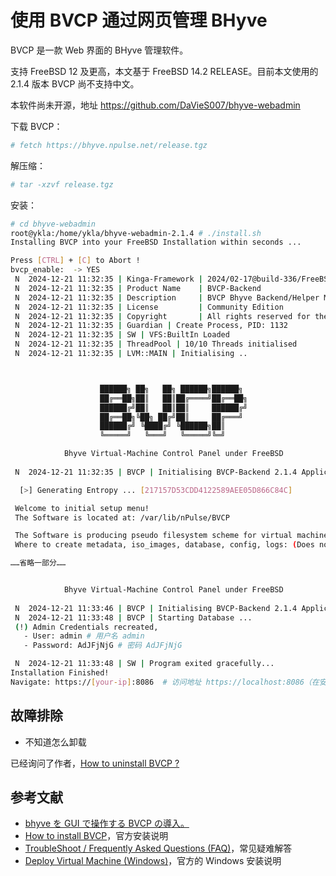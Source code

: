 #  使用 BVCP 通过网页管理 BHyve

BVCP 是一款 Web 界面的 BHyve 管理软件。

支持 FreeBSD 12 及更高，本文基于 FreeBSD 14.2 RELEASE。目前本文使用的 2.1.4 版本 BVCP 尚不支持中文。

本软件尚未开源，地址 <https://github.com/DaVieS007/bhyve-webadmin>


下载 BVCP：

```sh
# fetch https://bhyve.npulse.net/release.tgz
```

解压缩：

```sh
# tar -xzvf release.tgz
```

安装：

```sh
# cd bhyve-webadmin 
root@ykla:/home/ykla/bhyve-webadmin-2.1.4 # ./install.sh 
Installing BVCP into your FreeBSD Installation within seconds ...

Press [CTRL] + [C] to Abort !
bvcp_enable:  -> YES
 N  2024-12-21 11:32:35 | Kinga-Framework | 2024/02-17@build-336/FreeBSD64-L
 N  2024-12-21 11:32:35 | Product Name    | BVCP-Backend
 N  2024-12-21 11:32:35 | Description     | BVCP Bhyve Backend/Helper Module
 N  2024-12-21 11:32:35 | License         | Community Edition
 N  2024-12-21 11:32:35 | Copyright       | All rights reserved for the author: nPulse.net / Viktor Hlavaji
 N  2024-12-21 11:32:35 | Guardian | Create Process, PID: 1132
 N  2024-12-21 11:32:35 | SW | VFS:BuiltIn Loaded
 N  2024-12-21 11:32:35 | ThreadPool | 10/10 Threads initialised
 N  2024-12-21 11:32:35 | LVM::MAIN | Initialising ..



                    ██████╗ ██╗   ██╗ ██████╗██████╗ 
                    ██╔══██╗██║   ██║██╔════╝██╔══██╗
                    ██████╔╝██║   ██║██║     ██████╔╝
                    ██╔══██╗╚██╗ ██╔╝██║     ██╔═══╝ 
                    ██████╔╝ ╚████╔╝ ╚██████╗██║     
                    ╚═════╝   ╚═══╝   ╚═════╝╚═╝     

            Bhyve Virtual-Machine Control Panel under FreeBSD
        
 N  2024-12-21 11:32:35 | BVCP | Initialising BVCP-Backend 2.1.4 Application

  [>] Generating Entropy ... [217157D53CDD4122589AEE05D866C84C]

 Welcome to initial setup menu!
 The Software is located at: /var/lib/nPulse/BVCP

 The Software is producing pseudo filesystem scheme for virtual machines using symlinks
 Where to create metadata, iso_images, database, config, logs: (Does not need much space), default: [/vms]_>   # 此处按回车

……省略一部分……


            Bhyve Virtual-Machine Control Panel under FreeBSD
        
 N  2024-12-21 11:33:46 | BVCP | Initialising BVCP-Backend 2.1.4 Application
 N  2024-12-21 11:33:48 | BVCP | Starting Database ...
 (!) Admin Credentials recreated,
   - User: admin # 用户名 admin
   - Password: AdJFjNjG # 密码 AdJFjNjG

 N  2024-12-21 11:33:48 | SW | Program exited gracefully...
Installation Finished!
Navigate: https://[your-ip]:8086  # 访问地址 https://localhost:8086（在安装 BVCP 的机器上访问的地址）
```

## 故障排除

- 不知道怎么卸载

已经询问了作者，[How to uninstall BVCP ?](https://github.com/DaVieS007/bhyve-webadmin/issues/63)


## 参考文献

- [bhyve を GUI で操作する BVCP の導入。](https://running-dog.net/2024/02/post_2933.html)
- [How to install BVCP](https://bhyve.npulse.net/installation)，官方安装说明
- [TroubleShoot / Frequently Asked Questions (FAQ)](https://bhyve.npulse.net/technical)，常见疑难解答
- [Deploy Virtual Machine (Windows)](https://bhyve.npulse.net/deploy_windows)，官方的 Windows 安装说明
